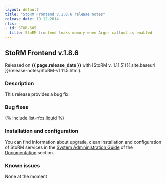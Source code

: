 ```yaml
---
layout: default
title: "StoRM Frontend v.1.8.6 release notes"
release_date: 19.12.2014
rfcs:
- id: STOR-605
  title: StoRM frontend leaks memory when Argus callout is enabled
---
```


## StoRM Frontend v.1.8.6

Released on **{{ page.release_date }}** with [StoRM v. 1.11.5]({{ site.baseurl }}/release-notes/StoRM-v1.11.5.html).

### Description

This release provides a bug fix.

### Bug fixes

{% include list-rfcs.liquid %}

### Installation and configuration

You can find information about upgrade, clean installation and configuration of StoRM services in the [System Admininistration Guide][storm-sysadmin-guide] of the [Documentation][storm-documentation] section.

### Known issues

None at the moment

[storm-documentation]: {{site.baseurl}}/documentation.html
[storm-sysadmin-guide]: {{site.baseurl}}/documentation/sysadmin-guide/1.11.5
